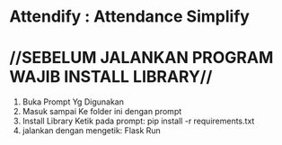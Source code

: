 # Attendify : Attendance Simplify
# //SEBELUM JALANKAN PROGRAM WAJIB INSTALL LIBRARY//

1. Buka Prompt Yg Digunakan
2. Masuk sampai Ke folder ini dengan prompt
3. Install Library Ketik pada prompt: pip install -r requirements.txt
4. jalankan dengan mengetik: Flask Run

